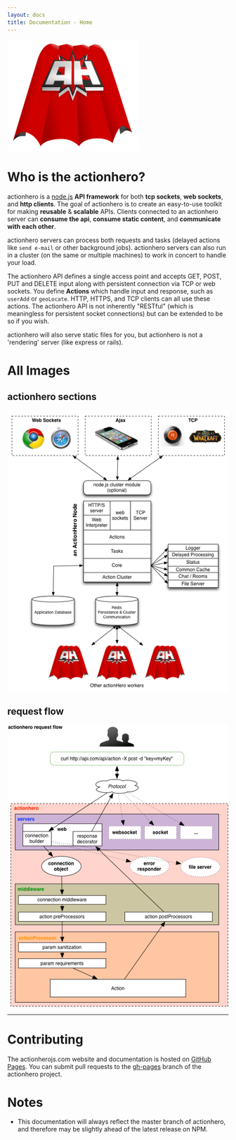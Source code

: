 ```yaml
---
layout: docs
title: Documentation - Home
---
```

<img src="/img/logo/actionhero_400.png" width="300" />

# Who is the actionhero?

actionhero is a [node.js](http://nodejs.org) **API framework** for both **tcp sockets**, **web sockets**, and **http clients**.  The goal of actionhero is to create an easy-to-use toolkit for making **reusable** & **scalable** APIs.  Clients connected to an actionhero server can **consume the api**, **consume static content**, and **communicate with each other**.

actionhero servers can process both requests and tasks (delayed actions like `send e-mail` or other background jobs).  actionhero servers can also run in a cluster (on the same or multiple machines) to work in concert to handle your load.

The actionhero API defines a single access point and accepts GET, POST, PUT and DELETE input along with persistent connection via TCP or web sockets. You define **Actions** which handle input and response, such as `userAdd` or `geoLocate`. HTTP, HTTPS, and TCP clients can all use these actions.  The actionhero API is not inherently "RESTful" (which is meaningless for persistent socket connections) but can be extended to be so if you wish.

actionhero will also serve static files for you, but actionhero is not a 'rendering' server (like express or rails).

# All Images

## actionhero sections
<img src="/img/actionheroGraphic.png" />

## request flow
<img src="/img/connection_flow.png" />

---

# Contributing

The actionherojs.com website and documentation is hosted on [GitHub Pages](http://pages.github.com/).  You can submit pull requests to the [gh-pages](https://github.com/evantahler/actionhero/tree/gh-pages) branch of the actionhero project.

# Notes
- This documentation will always reflect the master branch of actionhero, and therefore may be slightly ahead of the latest release on NPM.

